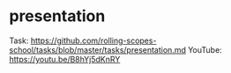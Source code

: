 # presentation
Task: https://github.com/rolling-scopes-school/tasks/blob/master/tasks/presentation.md
YouTube: https://youtu.be/B8hYj5dKnRY
